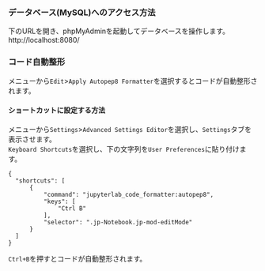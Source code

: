 ### データベース(MySQL)へのアクセス方法
下のURLを開き、phpMyAdminを起動してデータベースを操作します。  
http://localhost:8080/

### コード自動整形
メニューから`Edit`>`Apply Autopep8 Formatter`を選択するとコードが自動整形されます。
#### ショートカットに設定する方法
メニューから`Settings`>`Advanced Settings Editor`を選択し、`Settings`タブを表示させます。  
`Keyboard Shortcuts`を選択し、下の文字列を`User Preferences`に貼り付けます。

```
{  
  "shortcuts": [
      {  
          "command": "jupyterlab_code_formatter:autopep8",  
          "keys": [  
              "Ctrl B"  
          ],  
          "selector": ".jp-Notebook.jp-mod-editMode"  
      }
  ]  
}
```

`Ctrl+B`を押すとコードが自動整形されます。
